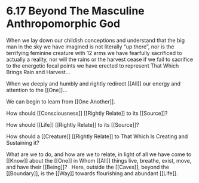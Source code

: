 # 6.17 Beyond The Masculine Anthropomorphic God

When we lay down our childish conceptions and understand that the big man in the sky we have imagined is not literally “up there”, nor is the terrifying feminine creature with 12 arms we have fearfully sacrificed to actually a reality, nor will the rains or the harvest cease if we fail to sacrifice to the energetic focal points we have erected to represent That Which Brings Rain and Harvest…

When we deeply and humbly and rightly redirect [[All]] our energy and attention to the [[One]]…

We can begin to learn from [[One Another]]. 

How should [[Consciousness]] [[Rightly Relate]] to its [[Source]]? 

How should [[Life]] [[Rightly Relate]] to its [[Source]]? 

How should a [[Creature]] [[Rightly Relate]] to That Which Is Creating and Sustaining it? 

What are we to do, and how are we to relate, in light of all we have come to [[Know]] about the [[One]] in Whom [[All]] things live, breathe, exist, move, and have their [[Being]]? 
 
Here, outside the [[Caves]], beyond the [[Boundary]], is the [[Way]] towards flourishing and abundant [[Life]]. 
